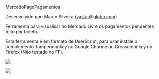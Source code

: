 MercadoPagoPagamentos

Desenvolvido por: Marco Silveira (vastar@globo.com)


Ferramenta para visualisar no Mercado Livre os pagamentos pendentes feito por boleto.

Esta ferramenta é em formato de UserScript, para usar instale o complemento Tampermonkey no Google Chorme ou Greasemonkey no Firefox (Não testado no FF).


![](http://postimg.org/image/tm47im1fx/)


![](http://s30.postimg.org/a5jhw36bx/mercado_Pago_Pagamentos.png)

